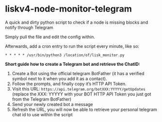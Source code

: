 # liskv4-node-monitor-telegram
A quick and dirty python script to check if a node is missing blocks and notify through Telegram

Simply pull the file and edit the config within.

Afterwards, add a cron entry to run the script every minute, like so:
```
* * * * * /usr/bin/python3 /location/of/lisk_monitor.py
```

**Short guide how to create a Telegram bot and retrieve the ChatID:**
1. Create a Bot using the official telegram BotFather (it has a verified symbol next to it when you add it as a contact).
2. Follow the prompts, and finally copy it’s HTTP API Token.
3. Visit this URL: ```https://api.telegram.org/botXXX:YYYYY/getUpdates``` (replace the XXX: YYYYY with your BOT HTTP API Token you just got from the Telegram BotFather)
4. Send your newly created bot a message
5. Refresh the URL, you will now be able to retrieve your personal telegram chat id to use within the script
